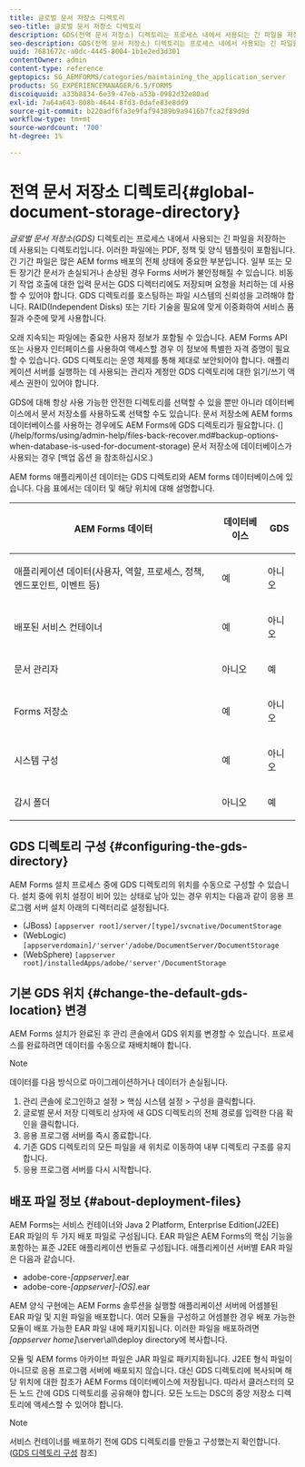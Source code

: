 ```yaml
---
title: 글로벌 문서 저장소 디렉토리
seo-title: 글로벌 문서 저장소 디렉토리
description: GDS(전역 문서 저장소) 디렉토리는 프로세스 내에서 사용되는 긴 파일을 저장하는 데 사용되는 디렉토리입니다.
seo-description: GDS(전역 문서 저장소) 디렉토리는 프로세스 내에서 사용되는 긴 파일을 저장하는 데 사용되는 디렉토리입니다.
uuid: 7681672c-a0dc-4445-8004-1b1e2ed3d301
contentOwner: admin
content-type: reference
geptopics: SG_AEMFORMS/categories/maintaining_the_application_server
products: SG_EXPERIENCEMANAGER/6.5/FORMS
discoiquuid: a33b8834-6e39-47eb-a53b-0982d32e80ad
exl-id: 7a64a643-808b-4644-8fd3-0dafe83e8dd9
source-git-commit: b220adf6fa3e9faf94389b9a9416b7fca2f89d9d
workflow-type: tm+mt
source-wordcount: '700'
ht-degree: 1%

---
```


# 전역 문서 저장소 디렉토리{#global-document-storage-directory}

*글로벌 문서 저장소(GDS)* 디렉토리는 프로세스 내에서 사용되는 긴 파일을 저장하는 데 사용되는 디렉토리입니다. 이러한 파일에는 PDF, 정책 및 양식 템플릿이 포함됩니다. 긴 기간 파일은 많은 AEM forms 배포의 전체 상태에 중요한 부분입니다. 일부 또는 모든 장기간 문서가 손실되거나 손상된 경우 Forms 서버가 불안정해질 수 있습니다. 비동기 작업 호출에 대한 입력 문서는 GDS 디렉터리에도 저장되며 요청을 처리하는 데 사용할 수 있어야 합니다. GDS 디렉토리를 호스팅하는 파일 시스템의 신뢰성을 고려해야 합니다. RAID(Independent Disks) 또는 기타 기술을 필요에 맞게 이중화하여 서비스 품질과 수준에 맞게 사용합니다.

오래 지속되는 파일에는 중요한 사용자 정보가 포함될 수 있습니다. AEM Forms API 또는 사용자 인터페이스를 사용하여 액세스할 경우 이 정보에 특별한 자격 증명이 필요할 수 있습니다. GDS 디렉토리는 운영 체제를 통해 제대로 보안되어야 합니다. 애플리케이션 서버를 실행하는 데 사용되는 관리자 계정만 GDS 디렉토리에 대한 읽기/쓰기 액세스 권한이 있어야 합니다.

GDS에 대해 항상 사용 가능한 안전한 디렉토리를 선택할 수 있을 뿐만 아니라 데이터베이스에서 문서 저장소를 사용하도록 선택할 수도 있습니다. 문서 저장소에 AEM forms 데이터베이스를 사용하는 경우에도 AEM Forms에 GDS 디렉토리가 필요합니다. (](/help/forms/using/admin-help/files-back-recover.md#backup-options-when-database-is-used-for-document-storage) 문서 저장소에 데이터베이스가 사용되는 경우 [백업 옵션 을 참조하십시오.)

AEM forms 애플리케이션 데이터는 GDS 디렉토리와 AEM forms 데이터베이스에 있습니다. 다음 표에서는 데이터 및 해당 위치에 대해 설명합니다.

<table>
 <thead>
  <tr>
   <th><p>AEM Forms 데이터</p></th>
   <th><p>데이터베이스</p></th>
   <th><p>GDS</p></th>
  </tr>
 </thead>
 <tbody>
  <tr>
   <td><p>애플리케이션 데이터(사용자, 역할, 프로세스, 정책, 엔드포인트, 이벤트 등)</p></td>
   <td><p>예</p></td>
   <td><p>아니오</p></td>
  </tr>
  <tr>
   <td><p>배포된 서비스 컨테이너</p></td>
   <td><p>예</p></td>
   <td><p>아니오</p></td>
  </tr>
  <tr>
   <td><p>문서 관리자 </p></td>
   <td><p>아니오</p></td>
   <td><p>예</p></td>
  </tr>
  <tr>
   <td><p>Forms 저장소</p></td>
   <td><p>예</p></td>
   <td><p>아니오</p></td>
  </tr>
  <tr>
   <td><p>시스템 구성</p></td>
   <td><p>예</p></td>
   <td><p>아니오</p></td>
  </tr>
  <tr>
   <td><p>감시 폴더</p></td>
   <td><p>아니오</p></td>
   <td><p>예</p></td>
  </tr>
 </tbody>
</table>

## GDS 디렉토리 구성 {#configuring-the-gds-directory}

AEM Forms 설치 프로세스 중에 GDS 디렉토리의 위치를 수동으로 구성할 수 있습니다. 설치 중에 위치 설정이 비어 있는 상태로 남아 있는 경우 위치는 다음과 같이 응용 프로그램 서버 설치 아래의 디렉터리로 설정됩니다.

* (JBoss) `[appserver root]/server/[type]/svcnative/DocumentStorage`
* (WebLogic) `[appserverdomain]/'server'/adobe/DocumentServer/DocumentStorage`
* (WebSphere) `[appserver root]/installedApps/adobe/'server'/DocumentStorage`

## 기본 GDS 위치 {#change-the-default-gds-location} 변경

AEM Forms 설치가 완료된 후 관리 콘솔에서 GDS 위치를 변경할 수 있습니다. 프로세스를 완료하려면 데이터를 수동으로 재배치해야 합니다.

>[!NOTE]
>
>데이터를 다음 방식으로 마이그레이션하거나 데이터가 손실됩니다.

1. 관리 콘솔에 로그인하고 설정 > 핵심 시스템 설정 > 구성을 클릭합니다.
1. 글로벌 문서 저장 디렉토리 상자에 새 GDS 디렉토리의 전체 경로를 입력한 다음 확인을 클릭합니다.
1. 응용 프로그램 서버를 즉시 종료합니다.
1. 기존 GDS 디렉토리의 모든 파일을 새 위치로 이동하여 내부 디렉토리 구조를 유지합니다.
1. 응용 프로그램 서버를 다시 시작합니다.

## 배포 파일 정보 {#about-deployment-files}

AEM Forms는 서비스 컨테이너와 Java 2 Platform, Enterprise Edition(J2EE) EAR 파일의 두 가지 배포 파일로 구성됩니다. EAR 파일은 AEM Forms의 핵심 기능을 포함하는 표준 J2EE 애플리케이션 번들로 구성됩니다. 애플리케이션 서버별 EAR 파일은 다음과 같습니다.

* adobe-core-*[appserver]*.ear
* adobe-core-*[appserver]*-*[OS]*.ear

AEM 양식 구현에는 AEM Forms 솔루션을 실행할 애플리케이션 서버에 어셈블된 EAR 파일 및 지원 파일을 배포합니다. 여러 모듈을 구성하고 어셈블한 경우 배포 가능한 모듈이 배포 가능한 EAR 파일 내에 패키지됩니다. 이러한 파일을 배포하려면 *[appserver home]*\server\all\deploy directory에 복사합니다.

모듈 및 AEM forms 아카이브 파일은 JAR 파일로 패키지화됩니다. J2EE 형식 파일이 아니므로 응용 프로그램 서버에 배포되지 않습니다. 대신 GDS 디렉토리에 복사되며 해당 위치에 대한 참조가 AEM Forms 데이터베이스에 저장됩니다. 따라서 클러스터의 모든 노드 간에 GDS 디렉토리를 공유해야 합니다. 모든 노드는 DSC의 중앙 저장소 디렉토리에 액세스할 수 있어야 합니다.

>[!NOTE]
>
>서비스 컨테이너를 배포하기 전에 GDS 디렉토리를 만들고 구성했는지 확인합니다. ([GDS 디렉토리 구성](global-document-storage-directory.md#configuring-the-gds-directory) 참조)
